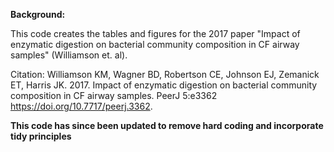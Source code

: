 **Background:**

This code creates the tables and figures for the 2017 paper "Impact of enzymatic digestion on bacterial community composition in CF airway samples" (Williamson et. al). 

Citation: Williamson KM, Wagner BD, Robertson CE, Johnson EJ, Zemanick ET, Harris JK. 2017. Impact of enzymatic digestion on bacterial community composition in CF airway samples. PeerJ 5:e3362 https://doi.org/10.7717/peerj.3362.

**This code has since been updated to remove hard coding and incorporate tidy principles**


